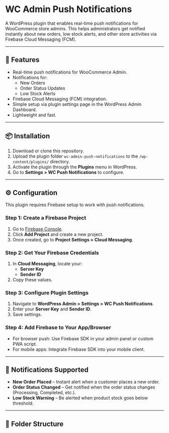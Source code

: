 # WC Admin Push Notifications

A WordPress plugin that enables real-time push notifications for WooCommerce store admins. This helps administrators get notified instantly about new orders, low stock alerts, and other store activities via Firebase Cloud Messaging (FCM).

---

## 🚀 Features
- Real-time push notifications for WooCommerce Admin.
- Notifications for:
  - New Orders
  - Order Status Updates
  - Low Stock Alerts
- Firebase Cloud Messaging (FCM) integration.
- Simple setup via plugin settings page in the WordPress Admin Dashboard.
- Lightweight and fast.

---

## 📦 Installation

1. Download or clone this repository.
2. Upload the plugin folder `wc-admin-push-notifications` to the `/wp-content/plugins/` directory.
3. Activate the plugin through the **Plugins** menu in WordPress.
4. Go to **Settings > WC Push Notifications** to configure.

---

## ⚙️ Configuration

This plugin requires Firebase setup to work with push notifications.

### Step 1: Create a Firebase Project
1. Go to [Firebase Console](https://console.firebase.google.com/).
2. Click **Add Project** and create a new project.
3. Once created, go to **Project Settings > Cloud Messaging**.

### Step 2: Get Your Firebase Credentials
1. In **Cloud Messaging**, locate your:
   - **Server Key**
   - **Sender ID**
2. Copy these values.

### Step 3: Configure Plugin Settings
1. Navigate to **WordPress Admin > Settings > WC Push Notifications**.
2. Enter your **Server Key** and **Sender ID**.
3. Save settings.

### Step 4: Add Firebase to Your App/Browser
- For browser push: Use Firebase SDK in your admin panel or custom PWA script.
- For mobile apps: Integrate Firebase SDK into your mobile client.

---

## 🔔 Notifications Supported
- **New Order Placed** – Instant alert when a customer places a new order.
- **Order Status Changed** – Get notified when the order status changes (Processing, Completed, etc.).
- **Low Stock Warning** – Be alerted when product stock goes below threshold.

---

## 📂 Folder Structure
